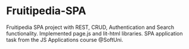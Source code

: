 # Fruitipedia-SPA
Fruitipedia SPA project with REST, CRUD, Authentication and Search functionality. Implemented page.js and lit-html libraries. SPA application task from the JS Applications course @SoftUni.
